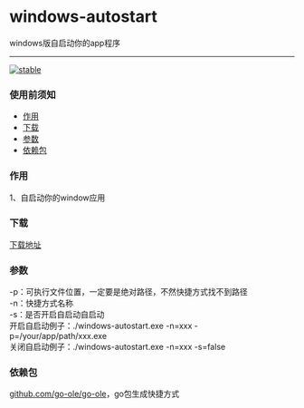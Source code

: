 # windows-autostart
windows版自启动你的app程序

---
[![stable](https://img.shields.io/badge/stable-stable-green.svg)](https://github.com/snail007/goproxy/)

### 使用前须知
 - [作用](#作用)
 - [下载](#下载)
 - [参数](#参数)
 - [依赖包](#依赖包)

### 作用
1、自启动你的window应用
 
### 下载
[下载地址](https://github.com/yincongcyincong/windows-autostart/releases)  

### 参数
-p：可执行文件位置，一定要是绝对路径，不然快捷方式找不到路径    
-n：快捷方式名称  
-s：是否开启自启动自启动  
开启自启动例子：./windows-autostart.exe -n=xxx -p=/your/app/path/xxx.exe  
关闭自启动例子：./windows-autostart.exe -n=xxx -s=false

### 依赖包
[github.com/go-ole/go-ole](https://github.com/go-ole/go-ole)，go包生成快捷方式    
